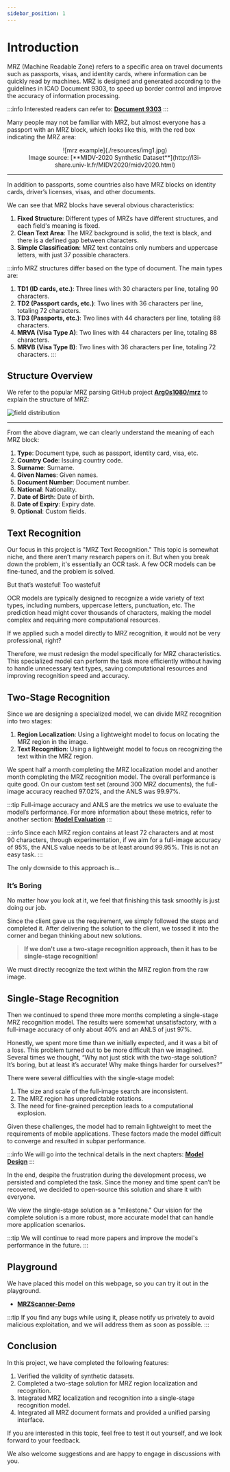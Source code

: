 ```yaml
---
sidebar_position: 1
---
```


# Introduction

MRZ (Machine Readable Zone) refers to a specific area on travel documents such as passports, visas, and identity cards, where information can be quickly read by machines. MRZ is designed and generated according to the guidelines in ICAO Document 9303, to speed up border control and improve the accuracy of information processing.

:::info
Interested readers can refer to: [**Document 9303**](./reference.md#icao-9303)
:::

Many people may not be familiar with MRZ, but almost everyone has a passport with an MRZ block, which looks like this, with the red box indicating the MRZ area:

<div align="center">
<figure style={{"width": "60%"}}>
![mrz example](./resources/img1.jpg)
<figcaption>Image source: [**MIDV-2020 Synthetic Dataset**](http://l3i-share.univ-lr.fr/MIDV2020/midv2020.html)</figcaption>
</figure>
</div>

---

In addition to passports, some countries also have MRZ blocks on identity cards, driver’s licenses, visas, and other documents.

We can see that MRZ blocks have several obvious characteristics:

1. **Fixed Structure**: Different types of MRZs have different structures, and each field's meaning is fixed.
2. **Clean Text Area**: The MRZ background is solid, the text is black, and there is a defined gap between characters.
3. **Simple Classification**: MRZ text contains only numbers and uppercase letters, with just 37 possible characters.

:::info
MRZ structures differ based on the type of document. The main types are:

1. **TD1 (ID cards, etc.)**: Three lines with 30 characters per line, totaling 90 characters.
2. **TD2 (Passport cards, etc.)**: Two lines with 36 characters per line, totaling 72 characters.
3. **TD3 (Passports, etc.)**: Two lines with 44 characters per line, totaling 88 characters.
4. **MRVA (Visa Type A)**: Two lines with 44 characters per line, totaling 88 characters.
5. **MRVB (Visa Type B)**: Two lines with 36 characters per line, totaling 72 characters.
   :::

## Structure Overview

We refer to the popular MRZ parsing GitHub project [**Arg0s1080/mrz**](https://github.com/Arg0s1080/mrz) to explain the structure of MRZ:

![field distribution](./resources/Fields_Distribution.png)

---

From the above diagram, we can clearly understand the meaning of each MRZ block:

1. **Type**: Document type, such as passport, identity card, visa, etc.
2. **Country Code**: Issuing country code.
3. **Surname**: Surname.
4. **Given Names**: Given names.
5. **Document Number**: Document number.
6. **National**: Nationality.
7. **Date of Birth**: Date of birth.
8. **Date of Expiry**: Expiry date.
9. **Optional**: Custom fields.

## Text Recognition

Our focus in this project is "MRZ Text Recognition." This topic is somewhat niche, and there aren’t many research papers on it. But when you break down the problem, it's essentially an OCR task. A few OCR models can be fine-tuned, and the problem is solved.

But that’s wasteful! Too wasteful!

OCR models are typically designed to recognize a wide variety of text types, including numbers, uppercase letters, punctuation, etc. The prediction head might cover thousands of characters, making the model complex and requiring more computational resources.

If we applied such a model directly to MRZ recognition, it would not be very professional, right?

Therefore, we must redesign the model specifically for MRZ characteristics. This specialized model can perform the task more efficiently without having to handle unnecessary text types, saving computational resources and improving recognition speed and accuracy.

## Two-Stage Recognition

Since we are designing a specialized model, we can divide MRZ recognition into two stages:

1. **Region Localization**: Using a lightweight model to focus on locating the MRZ region in the image.
2. **Text Recognition**: Using a lightweight model to focus on recognizing the text within the MRZ region.

We spent half a month completing the MRZ localization model and another month completing the MRZ recognition model. The overall performance is quite good. On our custom test set (around 300 MRZ documents), the full-image accuracy reached 97.02%, and the ANLS was 99.97%.

:::tip
Full-image accuracy and ANLS are the metrics we use to evaluate the model’s performance. For more information about these metrics, refer to another section: [**Model Evaluation**](./benchmark.md)
:::

:::info
Since each MRZ region contains at least 72 characters and at most 90 characters, through experimentation, if we aim for a full-image accuracy of 95%, the ANLS value needs to be at least around 99.95%. This is not an easy task.
:::

The only downside to this approach is...

### It’s Boring

No matter how you look at it, we feel that finishing this task smoothly is just doing our job.

Since the client gave us the requirement, we simply followed the steps and completed it. After delivering the solution to the client, we tossed it into the corner and began thinking about new solutions.

> **If we don't use a two-stage recognition approach, then it has to be single-stage recognition!**

We must directly recognize the text within the MRZ region from the raw image.

## Single-Stage Recognition

Then we continued to spend three more months completing a single-stage MRZ recognition model. The results were somewhat unsatisfactory, with a full-image accuracy of only about 40% and an ANLS of just 97%.

Honestly, we spent more time than we initially expected, and it was a bit of a loss. This problem turned out to be more difficult than we imagined. Several times we thought, “Why not just stick with the two-stage solution? It’s boring, but at least it’s accurate! Why make things harder for ourselves?”

There were several difficulties with the single-stage model:

1. The size and scale of the full-image search are inconsistent.
2. The MRZ region has unpredictable rotations.
3. The need for fine-grained perception leads to a computational explosion.

Given these challenges, the model had to remain lightweight to meet the requirements of mobile applications. These factors made the model difficult to converge and resulted in subpar performance.

:::info
We will go into the technical details in the next chapters: [**Model Design**](./model_arch.md)
:::

In the end, despite the frustration during the development process, we persisted and completed the task. Since the money and time spent can’t be recovered, we decided to open-source this solution and share it with everyone.

We view the single-stage solution as a "milestone." Our vision for the complete solution is a more robust, more accurate model that can handle more application scenarios.

:::tip
We will continue to read more papers and improve the model's performance in the future.
:::

## Playground

We have placed this model on this webpage, so you can try it out in the playground.

- [**MRZScanner-Demo**](https://docsaid.org/en/playground/mrzscanner-demo)

:::tip
If you find any bugs while using it, please notify us privately to avoid malicious exploitation, and we will address them as soon as possible.
:::

## Conclusion

In this project, we have completed the following features:

1. Verified the validity of synthetic datasets.
2. Completed a two-stage solution for MRZ region localization and recognition.
3. Integrated MRZ localization and recognition into a single-stage recognition model.
4. Integrated all MRZ document formats and provided a unified parsing interface.

If you are interested in this topic, feel free to test it out yourself, and we look forward to your feedback.

We also welcome suggestions and are happy to engage in discussions with you.
